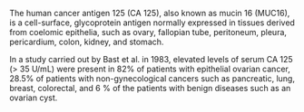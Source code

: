 The human cancer antigen 125 (CA 125), also known as mucin 16 (MUC16), is a cell-surface, glycoprotein antigen normally expressed in tissues derived from coelomic epithelia, such as ovary, fallopian tube, peritoneum, pleura, pericardium, colon, kidney, and stomach.

In a study carried out by Bast et al. in 1983, elevated levels of serum CA 125 (> 35 U/mL) were present in 82% of patients with epithelial ovarian cancer, 28.5% of patients with non-gynecological cancers such as pancreatic, lung, breast, colorectal, and 6 % of the patients with benign diseases such as an ovarian cyst.